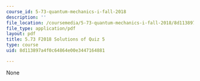 ```yaml
---
course_id: 5-73-quantum-mechanics-i-fall-2018
description: ''
file_location: /coursemedia/5-73-quantum-mechanics-i-fall-2018/8d113897a4f0c64864e00e3447164881_MIT5_73F18_quiz5_soln.pdf
file_type: application/pdf
layout: pdf
title: 5.73 F2018 Solutions of Quiz 5
type: course
uid: 8d113897a4f0c64864e00e3447164881

---
```

None